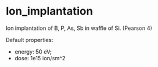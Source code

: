 # Ion_implantation


Ion implantation of B, P, As, Sb in waffle of Si.
(Pearson 4)



Default properties: 
 - energy: 50 eV;
 - dose: 1e15 ion/sm^2
